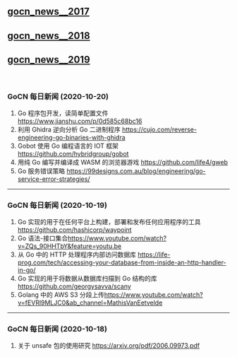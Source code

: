 ## [gocn_news__2017](https://github.com/lubanproj/go_read/blob/master/GoCN_news_2017.md)

## [gocn_news__2018](https://github.com/lubanproj/go_read/blob/master/GoCN_news_2018.md)

## [gocn_news__2019](https://github.com/lubanproj/go_read/blob/master/GoCN_news_2019.md)

<br><h3><p>GoCN 每日新闻 (2020-10-20)</p></h3><ol>
<li>Go 程序包开发，读简单配置文件 <a href="https://www.jianshu.com/p/0d585c68bc16" rel="nofollow" target="_blank">https://www.jianshu.com/p/0d585c68bc16</a>
</li>
<li>利用 Ghidra 逆向分析 Go 二进制程序 <a href="https://cujo.com/reverse-engineering-go-binaries-with-ghidra" rel="nofollow" target="_blank">https://cujo.com/reverse-engineering-go-binaries-with-ghidra</a>
</li>
<li>Gobot 使用 Go 编程语言的 IOT 框架 <a href="https://github.com/hybridgroup/gobot" rel="nofollow" target="_blank">https://github.com/hybridgroup/gobot</a>
</li>
<li>用纯 Go 编写并编译成 WASM 的浏览器游戏 <a href="https://github.com/life4/gweb" rel="nofollow" target="_blank">https://github.com/life4/gweb</a>
</li>
<li>Go 服务错误策略 <a href="https://99designs.com.au/blog/engineering/go-service-error-strategies/" rel="nofollow" target="_blank">https://99designs.com.au/blog/engineering/go-service-error-strategies/</a>
</li>
</ol><hr><h3><p>GoCN 每日新闻 (2020-10-19)</p></h3><ol>
<li>Go 实现的用于在任何平台上构建，部署和发布任何应用程序的工具 <a href="https://github.com/hashicorp/waypoint" rel="nofollow" target="_blank">https://github.com/hashicorp/waypoint</a>
</li>
<li>Go 语法-接口集合<a href="https://www.youtube.com/watch?v=ZQs_90HHTbY&amp;feature=youtu.be" rel="nofollow" target="_blank">https://www.youtube.com/watch?v=ZQs_90HHTbY&amp;feature=youtu.be</a>
</li>
<li>从 Go 中的 HTTP 处理程序内部访问数据库 <a href="https://life-prog.com/tech/accessing-your-database-from-inside-an-http-handler-in-go/" rel="nofollow" target="_blank">https://life-prog.com/tech/accessing-your-database-from-inside-an-http-handler-in-go/</a>
</li>
<li>Go 实现的用于将数据从数据库扫描到 Go 结构的库 <a href="https://github.com/georgysavva/scany" rel="nofollow" target="_blank">https://github.com/georgysavva/scany</a>
</li>
<li>Golang 中的 AWS S3 分段上传<a href="https://www.youtube.com/watch?v=fEVRl9MLJC0&amp;ab_channel=MathisVanEetvelde" rel="nofollow" target="_blank">https://www.youtube.com/watch?v=fEVRl9MLJC0&amp;ab_channel=MathisVanEetvelde</a>
</li>
</ol><hr><h3><p>GoCN 每日新闻 (2020-10-18)</p></h3><ol>
<li>关于 unsafe 包的使用研究 <a href="https://arxiv.org/pdf/2006.09973.pdf" rel="nofollow" target="_blank">https://arxiv.org/pdf/2006.09973.pdf</a>